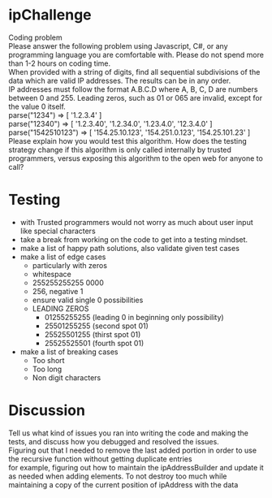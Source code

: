 # ipChallenge

Coding problem <br />
Please answer the following problem using Javascript, C#, or any programming
language you are comfortable with. Please do not spend more than 1-2 hours on
coding time. <br />
When provided with a string of digits, find all sequential subdivisions of the data
which are valid IP addresses. The results can be in any order. <br />
IP addresses must follow the format A.B.C.D where A, B, C, D are numbers between
0 and 255. Leading zeros, such as 01 or 065 are invalid, except for the value 0 itself. <br />
parse("1234") => [ '1.2.3.4' ] <br />
parse("12340") => [ '1.2.3.40', '1.2.34.0', '1.23.4.0', '12.3.4.0' ] <br />
parse("1542510123") => [ '154.25.10.123', '154.251.0.123',
'154.25.101.23' ] <br />
Please explain how you would test this algorithm. How does the testing strategy 
change if this algorithm is only called internally by trusted programmers, versus
exposing this algorithm to the open web for anyone to call? <br />
# Testing
- with Trusted programmers would not worry as much about user input like special characters 
- take a break from working on the code to get into a testing mindset.
- make a list of happy path solutions, also validate given test cases
- make a list of edge cases
    - particularly with zeros
    - whitespace
    - 255255255255 0000
    - 256, negative 1
    - ensure valid single 0 possibilities
    - LEADING ZEROS
        - 01255255255 (leading 0 in beginning only possibility)
        - 25501255255 (second spot 01)
        - 25525501255 (thirst spot 01)
        - 25525525501 (fourth spot 01)
- make a list of breaking cases
    - Too short
    - Too long
    - Non digit characters
# Discussion
Tell us what kind of issues you ran into writing the code and making the tests, and
discuss how you debugged and resolved the issues. <br />
Figuring out that I needed to remove the last added portion in order to use the recursive function without getting duplicate entries <br />
for example, figuring out how to maintain the ipAddressBuilder and update it as needed when adding elements. To not destroy too much while maintaining a copy of the current position of ipAddress with the data <br />
